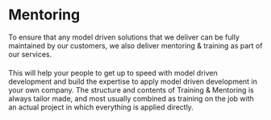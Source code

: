# Mentoring

To ensure that any model driven solutions that we deliver can be fully maintained by our customers,  we also deliver mentoring & training as part of our services.

####
This will help your people to get up to speed with model driven development  and build the expertise to apply model driven development in your own company.
The structure and contents of Training & Mentoring is always tailor made,
and most usually combined as training on the job with an actual project in which everything is applied directly.
